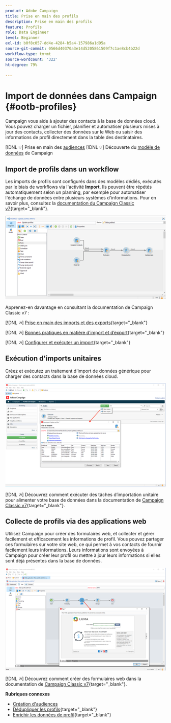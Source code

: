 ```yaml
---
product: Adobe Campaign
title: Prise en main des profils
description: Prise en main des profils
feature: Profils
role: Data Engineer
level: Beginner
exl-id: b0f8c057-dd4e-4284-b5a4-157986a1d95a
source-git-commit: 0566d40370a3e14d5205861509f7c1ae8cb4b22d
workflow-type: tm+mt
source-wordcount: '322'
ht-degree: 79%

---
```


# Import de données dans Campaign {#ootb-profiles}

Campaign vous aide à ajouter des contacts à la base de données cloud. Vous pouvez charger un fichier, planifier et automatiser plusieurs mises à jour des contacts, collecter des données sur le Web ou saisir des informations de profil directement dans la table des destinataires.

[!DNL :bulb:] Prise en main des [audiences](audiences.md)
[!DNL :bulb:] Découverte du [modèle de données](../dev/datamodel.md) de Campaign

## Import de profils dans un workflow

Les imports de profils sont configurés dans des modèles dédiés, exécutés par le biais de workflows via l&#39;activité **Import**. Ils peuvent être répétés automatiquement selon un planning, par exemple pour automatiser l&#39;échange de données entre plusieurs systèmes d&#39;informations. Pour en savoir plus, consultez la [documentation du Campaign Classic v7](https://experienceleague.adobe.com/docs/campaign-classic/using/getting-started/importing-and-exporting-data/import-export-workflows.html?lang=fr){target=&quot;_blank&quot;}.

![](assets/import-wf.png)

Apprenez-en davantage en consultant la documentation de Campaign Classic v7 :

[!DNL :arrow_upper_right:] [Prise en main des imports et des exports](https://experienceleague.adobe.com/docs/campaign-classic/using/getting-started/importing-and-exporting-data/get-started-data-import-export.html?lang=fr){target=&quot;_blank&quot;}

[!DNL :arrow_upper_right:] [Bonnes pratiques en matière d’import et d’export](https://experienceleague.adobe.com/docs/campaign-classic/using/getting-started/importing-and-exporting-data/best-practices/import-export-best-practices.html?lang=fr){target=&quot;_blank&quot;}

[!DNL :arrow_upper_right:] [Configurer et exécuter un import](https://experienceleague.adobe.com/docs/campaign-classic/using/getting-started/importing-and-exporting-data/generic-imports-exports/executing-import-jobs.html?lang=fr){target=&quot;_blank&quot;}

## Exécution d&#39;imports unitaires

Créez et exécutez un traitement d&#39;import de données générique pour charger des contacts dans la base de données cloud.

![](assets/new-import.png)

[!DNL :arrow_upper_right:] Découvrez comment exécuter des tâches d’importation unitaire pour alimenter votre base de données dans la documentation de  [Campaign Classic v7](https://experienceleague.adobe.com/docs/campaign-classic/using/getting-started/importing-and-exporting-data/generic-imports-exports/about-generic-imports-exports.html?lang=fr){target=&quot;_blank&quot;}.

## Collecte de profils via des applications web

Utilisez Campaign pour créer des formulaires web, et collecter et gérer facilement et efficacement les informations de profil. Vous pouvez partager ces formulaires sur votre site web, ce qui permet à vos contacts de fournir facilement leurs informations. Leurs informations sont envoyées à Campaign pour créer leur profil ou mettre à jour leurs informations si elles sont déjà présentes dans la base de données.

![](assets/web-form-page.png)

[!DNL :arrow_upper_right:] Découvrez comment créer des formulaires web dans la documentation de  [Campaign Classic v7](https://experienceleague.adobe.com/docs/campaign-classic/using/designing-content/web-forms/about-web-forms.html?lang=fr){target=&quot;_blank&quot;}.

**Rubriques connexes**

* [Création d&#39;audiences](audiences.md)
* [Dédupliquer les profils](https://experienceleague.adobe.com/docs/campaign-classic/using/automating-with-workflows/use-cases/data-management/deduplication-merge.html?lang=fr){target=&quot;_blank&quot;}
* [Enrichir les données de profil](https://experienceleague.adobe.com/docs/campaign-classic/using/automating-with-workflows/use-cases/data-management/enriching-data.html?lang=fr){target=&quot;_blank&quot;}
